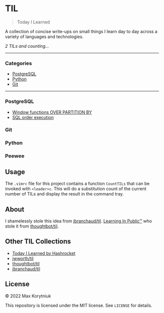 # TIL

> Today I Learned

A collection of concise write-ups on small things I learn day to day across a
variety of languages and technologies. 


_2 TILs and counting..._

---

### Categories

* [PostgreSQL](#postgresql)
* [Python](#python)
* [Git](#git)


---


### PostgreSQL

- [Window functions OVER PARTITION BY](postgresql/count-using-over.md)
- [SQL order execution](postgresql/sql-execution-order.md)

### Git


### Python


### Peewee


## Usage

The `.vimrc` file for this project contains a function `CountTILs` that can
be invoked with `<leader>c`. This will do a substitution count of the
current number of TILs and display the result in the command tray.

## About

I shamelessly stole this idea from
[jbranchaud/til](https://github.com/jbranchaud/til).
[Learning In Public™](https://dev.to/jbranchaud/how-i-built-a-learning-machine-45k9)
who stole it from
[thoughtbot/til](https://github.com/thoughtbot/til).

## Other TIL Collections

* [Today I Learned by Hashrocket](https://til.hashrocket.com)
* [jwworth/til](https://github.com/jwworth/til)
* [thoughtbot/til](https://github.com/thoughtbot/til)
* [jbranchaud/til](https://github.com/jbranchaud/til)

## License

&copy; 2022 Max Korytniuk

This repository is licensed under the MIT license. See `LICENSE` for
details.

